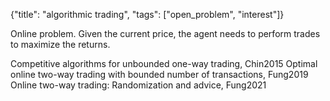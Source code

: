 {"title": "algorithmic trading", "tags": ["open_problem", "interest"]}

Online problem. Given the current price, the agent needs to perform trades to maximize the returns.

Competitive algorithms for unbounded one-way trading, Chin2015
Optimal online two-way trading with bounded number of transactions, Fung2019
Online two-way trading: Randomization and advice, Fung2021

